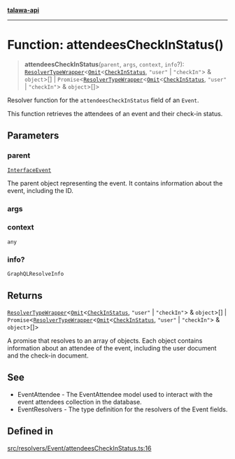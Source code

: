 [**talawa-api**](../../../../README.md)

***

# Function: attendeesCheckInStatus()

> **attendeesCheckInStatus**(`parent`, `args`, `context`, `info`?): [`ResolverTypeWrapper`](../../../../types/generatedGraphQLTypes/type-aliases/ResolverTypeWrapper.md)\<[`Omit`](../../../../types/generatedGraphQLTypes/type-aliases/Omit.md)\<[`CheckInStatus`](../../../../types/generatedGraphQLTypes/type-aliases/CheckInStatus.md), `"user"` \| `"checkIn"`\> & `object`\>[] \| `Promise`\<[`ResolverTypeWrapper`](../../../../types/generatedGraphQLTypes/type-aliases/ResolverTypeWrapper.md)\<[`Omit`](../../../../types/generatedGraphQLTypes/type-aliases/Omit.md)\<[`CheckInStatus`](../../../../types/generatedGraphQLTypes/type-aliases/CheckInStatus.md), `"user"` \| `"checkIn"`\> & `object`\>[]\>

Resolver function for the `attendeesCheckInStatus` field of an `Event`.

This function retrieves the attendees of an event and their check-in status.

## Parameters

### parent

[`InterfaceEvent`](../../../../models/Event/interfaces/InterfaceEvent.md)

The parent object representing the event. It contains information about the event, including the ID.

### args

### context

`any`

### info?

`GraphQLResolveInfo`

## Returns

[`ResolverTypeWrapper`](../../../../types/generatedGraphQLTypes/type-aliases/ResolverTypeWrapper.md)\<[`Omit`](../../../../types/generatedGraphQLTypes/type-aliases/Omit.md)\<[`CheckInStatus`](../../../../types/generatedGraphQLTypes/type-aliases/CheckInStatus.md), `"user"` \| `"checkIn"`\> & `object`\>[] \| `Promise`\<[`ResolverTypeWrapper`](../../../../types/generatedGraphQLTypes/type-aliases/ResolverTypeWrapper.md)\<[`Omit`](../../../../types/generatedGraphQLTypes/type-aliases/Omit.md)\<[`CheckInStatus`](../../../../types/generatedGraphQLTypes/type-aliases/CheckInStatus.md), `"user"` \| `"checkIn"`\> & `object`\>[]\>

A promise that resolves to an array of objects. Each object contains information about an attendee of the event, including the user document and the check-in document.

## See

 - EventAttendee - The EventAttendee model used to interact with the event attendees collection in the database.
 - EventResolvers - The type definition for the resolvers of the Event fields.

## Defined in

[src/resolvers/Event/attendeesCheckInStatus.ts:16](https://github.com/Suyash878/talawa-api/blob/b5a9d8b4a1ea678a3d6f5b710b3721f91a3052fc/src/resolvers/Event/attendeesCheckInStatus.ts#L16)
